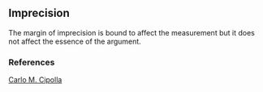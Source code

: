 ## Imprecision

The margin of imprecision is bound to affect the measurement but it does not affect the essence of the argument. 


### References
[Carlo M. Cipolla](https://en.wikipedia.org/wiki/Carlo_M._Cipolla)